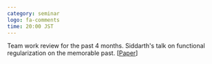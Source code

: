 ```yaml
---
category: seminar
logo: fa-comments
time: 20:00 JST 
---
```


Team work review for the past 4 months. Siddarth's talk on functional regularization on the memorable past. [[Paper](https://arxiv.org/abs/2004.14070)]

